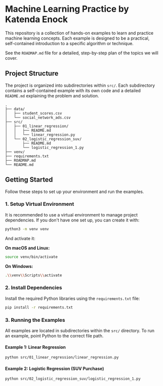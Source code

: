 # Machine Learning Practice by Katenda Enock

This repository is a collection of hands-on examples to learn and practice machine learning concepts. Each example is designed to be a practical, self-contained introduction to a specific algorithm or technique.

See the `ROADMAP.md` file for a detailed, step-by-step plan of the topics we will cover.

## Project Structure

The project is organized into subdirectories within `src/`. Each subdirectory contains a self-contained example with its own code and a detailed `README.md` explaining the problem and solution.

```
.
├── data/
│   ├── student_scores.csv
│   └── social_network_ads.csv
├── src/
│   ├── 01_linear_regression/
│   │   ├── README.md
│   │   └── linear_regression.py
│   └── 02_logistic_regression_suv/
│       ├── README.md
│       └── logistic_regression_1.py
├── venv/
├── requirements.txt
├── ROADMAP.md
└── README.md
```

## Getting Started

Follow these steps to set up your environment and run the examples.

### 1. Setup Virtual Environment

It is recommended to use a virtual environment to manage project dependencies. If you don't have one set up, you can create it with:

```bash
python3 -m venv venv
```

And activate it:

**On macOS and Linux:**
```bash
source venv/bin/activate
```

**On Windows:**
```bash
.\\venv\\Scripts\\activate
```

### 2. Install Dependencies

Install the required Python libraries using the `requirements.txt` file:

```bash
pip install -r requirements.txt
```

### 3. Running the Examples

All examples are located in subdirectories within the `src/` directory. To run an example, point Python to the correct file path.

#### Example 1: Linear Regression

```bash
python src/01_linear_regression/linear_regression.py
```

#### Example 2: Logistic Regression (SUV Purchase)

```bash
python src/02_logistic_regression_suv/logistic_regression_1.py
``` 